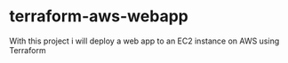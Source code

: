 # terraform-aws-webapp
With this project i will deploy a web app to an EC2 instance on AWS using Terraform
